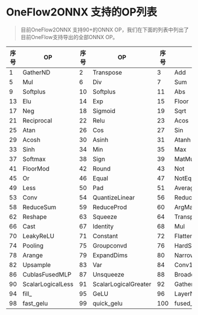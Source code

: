 # OneFlow2ONNX 支持的OP列表

> 目前OneFlow2ONNX 支持90+的ONNX OP，我们在下面的列表中列出了目前OneFlow支持导出的全部ONNX OP。


| 序号 | OP         | 序号 | OP             | 序号 | OP          | 序号 | OP                 |
| ---- | ---------- | ---- | -------------- | ---- | ----------- | ---- | ------------------ |
| 1    | GatherND   | 2    | Transpose      | 3    | Add         | 4    | Sub                |
| 5    | Mul        | 6    | Div            | 7    | Sum         | 8    | LeakyRelu          |
| 9    | Softplus   | 10   | Softplus       | 11   | Abs         | 12   | Ceil               |
| 13   | Elu        | 14   | Exp            | 15   | Floor       | 16   | Log                |
| 17   | Neg        | 18   | Sigmoid        | 19   | Sqrt        | 20   | Tanh               |
| 21   | Reciprocal | 22   | Relu           | 23   | Acos        | 24   | Asin               |
| 25   | Atan       | 26   | Cos            | 27   | Sin         | 28   | Tan                |
| 29   | Acosh      | 30   | Asinh          | 31   | Atanh       | 32   | Cosh               |
| 33   | Sinh       | 34   | Min            | 35   | Max         | 36   | Clip               |
| 37   | Softmax    | 38   | Sign           | 39   | MatMul      | 40   | Erf                |
| 41   | FloorMod   | 42   | Round          | 43   | Not         | 44   | And                |
| 45   | Or         | 46   | Equal          | 47   | NotEqual    | 48   | Greater            |
| 49   | Less       | 50   | Pad            | 51   | AveragePool | 52   | MaxPool            |
| 53   | Conv       | 54   | QuantizeLinear | 56   | ReduceMin   | 57   | BatchNormalization |
| 58   | ReduceSum  | 59   | ReduceProd     | 60   | ArgMax      | 61   | ArgMin             |
| 62   | Reshape    | 63   | Squeeze        | 64   | Transpose   | 65   | Concat             |
| 66   | Cast       | 67   | Identity       | 68   | Mul         | 69   | PReLU              |
| 70   | LeakyReLU  | 71   | Constant       | 72   | Flatten     | 73   | Slice              |
| 74   | Pooling    | 75   | Groupconvd     | 76   | HardSwish   | 77   | HardSigmoid        |
| 78   | Arange     | 79   | ExpandDims     | 80   | Narrow      | 81   | SiLU               |
| 82   | Upsample   | 83   | Var            | 84   | Conv1D      | 85   | ScalarDiv          |
| 86   | CublasFusedMLP| 87| Unsqueeze      | 88   | BroadcastMatmul | 89| Where             |
| 90   | ScalarLogicalLess| 91| ScalarLogicalGreater| 92| Gather  | 93  | Expand             |
| 94   | fill_      | 95   | GeLU           | 96   | LayerNorm    | 97  | AmpIdentity        |
| 98   | fast_gelu  | 99   | quick_gelu     | 100  | fused_self_attention |101 |RMSLayerNorm |
